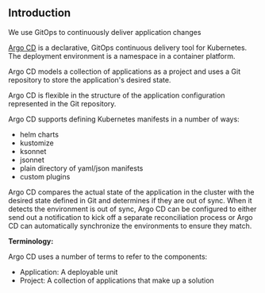 ## Introduction

We use GitOps to continuously deliver application changes

[Argo CD](https://argoproj.github.io/argo-cd/) is a declarative, GitOps continuous delivery tool for Kubernetes. The deployment environment is a namespace in a container platform.

Argo CD models a collection of applications as a project and uses a Git repository to store the application's desired state.

Argo CD is flexible in the structure of the application configuration represented in the Git repository.

Argo CD supports defining Kubernetes manifests in a number of ways:

- helm charts
- kustomize
- ksonnet
- jsonnet
- plain directory of yaml/json manifests
- custom plugins

Argo CD compares the actual state of the application in the cluster with the desired state defined in Git and determines if they are out of sync. When it detects the environment is out of sync, Argo CD can be configured to either send out a notification to kick off a separate reconciliation process or Argo CD can automatically synchronize the environments to ensure they match.

**Terminology:**

Argo CD uses a number of terms to refer to the components:

- Application: A deployable unit
- Project: A collection of applications that make up a solution
